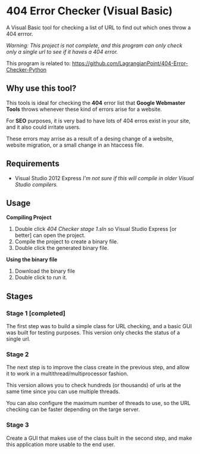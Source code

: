 404 Error Checker (Visual Basic)
========================


A Visual Basic tool for checking a list of URL to find out which ones throw a 404 errror. 

*Warning: This project is not complete, and this program can only check only a single url to see if it haves a 404 error.*

This program is related to:
https://github.com/LagrangianPoint/404-Error-Checker-Python



## Why use this tool?
This tools is ideal for checking the **404** error list that **Google Webmaster Tools** throws whenever these kind of errors arise for a website.

For **SEO** purposes, it is very bad to have lots of 404 erros exist in your site, and it also could irritate users. 

These errors may arrise as a result of a desing change of a website, website migration, or a small change in an htaccess file.

## Requirements
- Visual Studio 2012 Express
*I'm not sure if this will compile in older Visual Studio compilers.*

## Usage

**Compiling Project**
1. Double click *404 Checker stage 1.sln* so Visual Studio Express [or better] can open the project.
2. Compile the project to create a binary file.
3. Double click the generated binary file.

**Using the binary file**
1. Download the binary file
2. Double click to run it.

## Stages
### Stage 1 [completed]
The first step was to build a simple class for URL checking,  and a basic GUI was built for testing purposes.
This version only checks the status of a single url.

### Stage 2
The next step is to improve the class create in the previous step, and allow it to work in a multithread/multiprocessor fashion. 

This version allows you to check hundreds (or thousands) of urls at the same time since you can use multiple threads.

You can also configure the maximum number of threads to use, so the URL checking can be faster depending on the targe server.

### Stage 3
Create a GUI that makes use of the class built in the second step, and make this application more usable to the end user.








